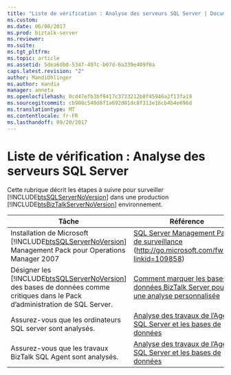 ```yaml
---
title: "Liste de vérification : Analyse des serveurs SQL Server | Documents Microsoft"
ms.custom: 
ms.date: 06/08/2017
ms.prod: biztalk-server
ms.reviewer: 
ms.suite: 
ms.tgt_pltfrm: 
ms.topic: article
ms.assetid: 5dea6db0-5347-497c-b07d-6a339e409f0a
caps.latest.revision: "2"
author: MandiOhlinger
ms.author: mandia
manager: anneta
ms.openlocfilehash: 0cd47efb3bf9417c3733212b8f45946a2f13fa19
ms.sourcegitcommit: cb908c540d8f1a692d01dc8f313e16cb4b4e696d
ms.translationtype: MT
ms.contentlocale: fr-FR
ms.lasthandoff: 09/20/2017
---
```

# <a name="checklist-monitoring-sql-servers"></a>Liste de vérification : Analyse des serveurs SQL Server
Cette rubrique décrit les étapes à suivre pour surveiller [!INCLUDE[btsSQLServerNoVersion](../includes/btssqlservernoversion-md.md)] dans une production [!INCLUDE[btsBizTalkServerNoVersion](../includes/btsbiztalkservernoversion-md.md)] environnement.  
  
|Tâche|Référence|  
|----------|---------------|  
|Installation de Microsoft [!INCLUDE[btsSQLServerNoVersion](../includes/btssqlservernoversion-md.md)] Management Pack pour Operations Manager 2007|[SQL Server Management Pack de surveillance](http://go.microsoft.com/fwlink/?linkid=109858) (http://go.microsoft.com/fwlink/?linkid=109858)|  
|Désigner les [!INCLUDE[btsSQLServerNoVersion](../includes/btssqlservernoversion-md.md)] des bases de données comme critiques dans le Pack d’administration de SQL Server.|[Comment marquer les bases de données BizTalk Server pour une analyse personnalisée](../technical-guides/how-to-mark-biztalk-server-databases-for-customized-monitoring.md)|  
|Assurez-vous que les ordinateurs SQL server sont analysés.|[Analyse des travaux de l’Agent SQL Server et les bases de données](../technical-guides/monitoring-sql-server-agent-jobs-and-databases.md)|  
|Assurez-vous que les travaux BizTalk SQL Agent sont analysés.|[Analyse des travaux de l’Agent SQL Server et les bases de données](../technical-guides/monitoring-sql-server-agent-jobs-and-databases.md)|
